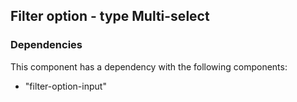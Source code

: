 ## Filter option - type Multi-select

### Dependencies
This component has a dependency with the following components:

- "filter-option-input"